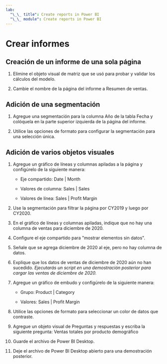 ```yaml
---
lab:
  "\_\_ title": Create reports in Power BI
  "\_\_ module": Create reports in Power BI
---
```

# Crear informes

## Creación de un informe de una sola página

1. Elimine el objeto visual de matriz que se usó para probar y validar los cálculos del modelo.

1. Cambie el nombre de la página del informe a Resumen de ventas.

## Adición de una segmentación

1. Agregue una segmentación para la columna Año de la tabla Fecha y colóquela en la parte superior izquierda de la página del informe.

1. Utilice las opciones de formato para configurar la segmentación para una selección única.

## Adición de varios objetos visuales

1. Agregue un gráfico de líneas y columnas apiladas a la página y configúrelo de la siguiente manera:

    - Eje compartido: Date | Month

    - Valores de columna: Sales | Sales

    - Valores de línea: Sales | Profit Margin

1. Use la segmentación para filtrar la página por CY2019 y luego por CY2020.

1. En el gráfico de líneas y columnas apiladas, indique que no hay una columna de ventas para diciembre de 2020.

1. Configure el eje compartido para "mostrar elementos sin datos".

1. Señale que se agrega diciembre de 2020 al eje, pero no hay columna de datos.

1. Explique que los datos de ventas de diciembre de 2020 aún no han sucedido. *Ejecutarás un script en una demostración posterior para cargar las ventas de diciembre de 2020.*

1. Agregue un gráfico de embudo y configúrelo de la siguiente manera:

    - Grupo: Product | Category

    - Valores: Sales | Profit Margin

1. Utilice las opciones de formato para seleccionar un color de datos que contraste.

1. Agregue un objeto visual de Preguntas y respuestas y escriba la siguiente pregunta: Ventas totales por producto demográfico

1. Guarde el archivo de Power BI Desktop.

1. Deje el archivo de Power BI Desktop abierto para una demostración posterior.
